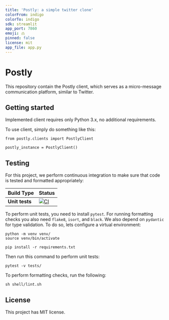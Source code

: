 ```yaml
---
title: 'Postly: a simple twitter clone'
colorFrom: indigo
colorTo: indigo
sdk: streamlit
app_port: 7860
emoji: 🫁
pinned: false
license: mit
app_file: app.py
---
```


# Postly

This repository contain the Postly client, which serves as a micro-message communication platform, similar to Twitter.

## Getting started

Implemented client requires only Python 3.x, no additional requirements.

To use client, simply do something like this:
```
from postly.clients import PostlyClient

postly_instance = PostlyClient()
```

## Testing

For this project, we perform continuous integration to make sure that code is tested and formatted appropriately:

| Build Type | Status |
| - | - |
| **Unit tests** | [![CI](https://github.com/andreped/postly/workflows/Tests/badge.svg)](https://github.com/andreped/postly/actions) |

To perform unit tests, you need to install `pytest`. For running formatting checks you also need `flake8`, `isort`, and `black`. We also depend on `pydantic` for type validation. To do so, lets configure a virtual environment:
```
python -m venv venv/
source venv/bin/activate

pip install -r requirements.txt
```

Then run this command to perform unit tests:
```
pytest -v tests/
```

To perform formatting checks, run the following:
```
sh shell/lint.sh
```

## License

This project has MIT license.
